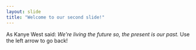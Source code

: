 ```yaml
---
layout: slide
title: "Welcome to our second slide!"
---
```

As Kanye West said: *We're living the future so, the present is our past.*
Use the left arrow to go back!

